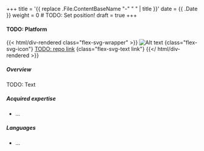 +++
title = '{{ replace .File.ContentBaseName "-" " " | title }}'
date = {{ .Date }}
weight = 0 # TODO: Set position!
draft = true
+++

#### TODO: Platform

{{< html/div-rendered class="flex-svg-wrapper" >}}
![Alt text](svg/code-slash.svg)
{class="flex-svg-icon"}
[TODO: repo link](https://github.com/puttehi/)
{class="flex-svg-text link"}
{{</ html/div-rendered >}}

##### Overview

TODO: Text

##### Acquired expertise

- ...

##### Languages

- ...

